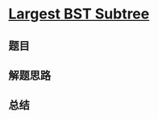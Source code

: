 # [Largest BST Subtree](https://leetcode.com/problems/largest-bst-subtree/)

## 题目


## 解题思路


## 总结


